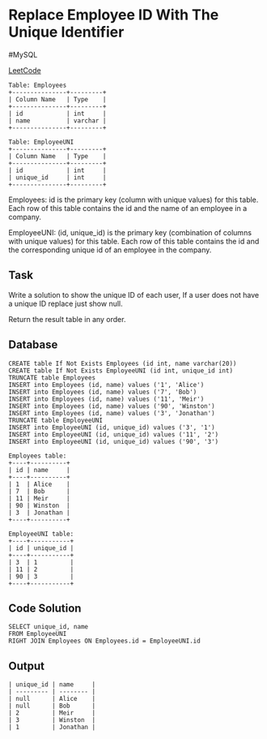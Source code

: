 # Replace Employee ID With The Unique Identifier
\#MySQL

[LeetCode](https://leetcode.com/problems/replace-employee-id-with-the-unique-identifier/?envType=study-plan-v2&envId=top-sql-50)

```
Table: Employees
+---------------+---------+
| Column Name   | Type    |
+---------------+---------+
| id            | int     |
| name          | varchar |
+---------------+---------+

Table: EmployeeUNI
+---------------+---------+
| Column Name   | Type    |
+---------------+---------+
| id            | int     |
| unique_id     | int     |
+---------------+---------+

```
Employees: id is the primary key (column with unique values) for this table.
Each row of this table contains the id and the name of an employee in a company.

EmployeeUNI: (id, unique_id) is the primary key (combination of columns with unique values) for this table.
Each row of this table contains the id and the corresponding unique id of an employee in the company.

## Task
Write a solution to show the unique ID of each user, If a user does not have a unique ID replace just show null.

Return the result table in any order.

## Database
```
CREATE table If Not Exists Employees (id int, name varchar(20))
CREATE table If Not Exists EmployeeUNI (id int, unique_id int)
TRUNCATE table Employees
INSERT into Employees (id, name) values ('1', 'Alice')
INSERT into Employees (id, name) values ('7', 'Bob')
INSERT into Employees (id, name) values ('11', 'Meir')
INSERT into Employees (id, name) values ('90', 'Winston')
INSERT into Employees (id, name) values ('3', 'Jonathan')
TRUNCATE table EmployeeUNI
INSERT into EmployeeUNI (id, unique_id) values ('3', '1')
INSERT into EmployeeUNI (id, unique_id) values ('11', '2')
INSERT into EmployeeUNI (id, unique_id) values ('90', '3')
```
```
Employees table:
+----+----------+
| id | name     |
+----+----------+
| 1  | Alice    |
| 7  | Bob      |
| 11 | Meir     |
| 90 | Winston  |
| 3  | Jonathan |
+----+----------+

EmployeeUNI table:
+----+-----------+
| id | unique_id |
+----+-----------+
| 3  | 1         |
| 11 | 2         |
| 90 | 3         |
+----+-----------+
```
## Code Solution
```
SELECT unique_id, name
FROM EmployeeUNI
RIGHT JOIN Employees ON Employees.id = EmployeeUNI.id
```
## Output
```
| unique_id | name     |
| --------- | -------- |
| null      | Alice    |
| null      | Bob      |
| 2         | Meir     |
| 3         | Winston  |
| 1         | Jonathan |
```
